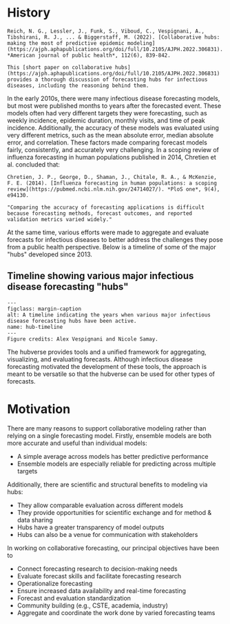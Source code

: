 # History  

```{margin}
Reich, N. G., Lessler, J., Funk, S., Viboud, C., Vespignani, A., Tibshirani, R. J., ... & Biggerstaff, M. (2022). [Collaborative hubs: making the most of predictive epidemic modeling](https://ajph.aphapublications.org/doi/full/10.2105/AJPH.2022.306831). *American journal of public health*, 112(6), 839-842.
```

```{admonition} Reference
This [short paper on collaborative hubs] (https://ajph.aphapublications.org/doi/full/10.2105/AJPH.2022.306831) provides a thorough discussion of forecasting hubs for infectious diseases, including the reasoning behind them.  
```

In the early 2010s, there were many infectious disease forecasting models, but most were published months to years after the forecasted event. These models often had very different targets they were forecasting, such as weekly incidence, epidemic duration, monthly visits, and time of peak incidence. Additionally, the accuracy of these models was evaluated using very different metrics, such as the mean absolute error, median absolute error, and correlation. These factors made comparing forecast models fairly, consistently, and accurately very challenging. In a scoping review of influenza forecasting in human populations published in 2014, Chretien et al. concluded that:  

```{margin}
Chretien, J. P., George, D., Shaman, J., Chitale, R. A., & McKenzie, F. E. (2014). [Influenza forecasting in human populations: a scoping review](https://pubmed.ncbi.nlm.nih.gov/24714027/). *PloS one*, 9(4), e94130.
```

```{epigraph}
"Comparing the accuracy of forecasting applications is difficult because forecasting methods, forecast outcomes, and reported validation metrics varied widely."  
```

At the same time, various efforts were made to aggregate and evaluate forecasts for infectious diseases to better address the challenges they pose from a public health perspective. Below is a timeline of some of the major "hubs" developed since 2013.  

## Timeline showing various major infectious disease forecasting "hubs"  
```{figure} ../images/hub-timeline.png
---
figclass: margin-caption
alt: A timeline indicating the years when various major infectious disease forecasting hubs have been active.
name: hub-timeline
---
Figure credits: Alex Vespignani and Nicole Samay. 
```

The hubverse provides tools and a unified framework for aggregating, visualizing, and evaluating forecasts. Although infectious disease forecasting motivated the development of these tools, the approach is meant to be versatile so that the hubverse can be used for other types of forecasts.  

# Motivation  

There are many reasons to support collaborative modeling rather than relying on a single forecasting model. Firstly, ensemble models are both more accurate and useful than individual models:  
- A simple average across models has better predictive performance  
- Ensemble models are especially reliable for predicting across multiple targets  

Additionally, there are scientific and structural benefits to modeling via hubs:  
- They allow comparable evaluation across different models  
- They provide opportunities for scientific exchange and for method & data sharing  
- Hubs have a greater transparency of model outputs  
- Hubs can also be a venue for communication with stakeholders  

In working on collaborative forecasting, our principal objectives have been to  
- Connect forecasting research to decision-making needs  
- Evaluate forecast skills and facilitate forecasting research  
- Operationalize forecasting
- Ensure increased data availability and real-time forecasting  
- Forecast and evaluation standardization  
- Community building (e.g., CSTE, academia, industry)  
- Aggregate and coordinate the work done by varied forecasting teams  

